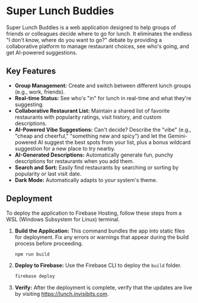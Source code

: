 # Super Lunch Buddies

Super Lunch Buddies is a web application designed to help groups of friends or colleagues decide where to go for lunch. It eliminates the endless "I don't know, where do you want to go?" debate by providing a collaborative platform to manage restaurant choices, see who's going, and get AI-powered suggestions.

## Key Features

-   **Group Management:** Create and switch between different lunch groups (e.g., work, friends).
-   **Real-time Status:** See who's "in" for lunch in real-time and what they're suggesting.
-   **Collaborative Restaurant List:** Maintain a shared list of favorite restaurants with popularity ratings, visit history, and custom descriptions.
-   **AI-Powered Vibe Suggestions:** Can't decide? Describe the "vibe" (e.g., "cheap and cheerful," "something new and spicy") and let the Gemini-powered AI suggest the best spots from your list, plus a bonus wildcard suggestion for a new place to try nearby.
-   **AI-Generated Descriptions:** Automatically generate fun, punchy descriptions for restaurants when you add them.
-   **Search and Sort:** Easily find restaurants by searching or sorting by popularity or last visit date.
-   **Dark Mode:** Automatically adapts to your system's theme.

## Deployment

To deploy the application to Firebase Hosting, follow these steps from a WSL (Windows Subsystem for Linux) terminal.

1.  **Build the Application:**
    This command bundles the app into static files for deployment. Fix any errors or warnings that appear during the build process before proceeding.
    ```bash
    npm run build
    ```

2.  **Deploy to Firebase:**
    Use the Firebase CLI to deploy the `build` folder.
    ```bash
    firebase deploy
    ```

3.  **Verify:**
    After the deployment is complete, verify that the updates are live by visiting https://lunch.invisibits.com.

